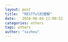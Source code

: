 ```yaml
---
layout: post
title:  "RESTful的理解"
date:   2018-06-04 11:00:51
categories: others
tags: others
author: "sxzhou"
---
```

